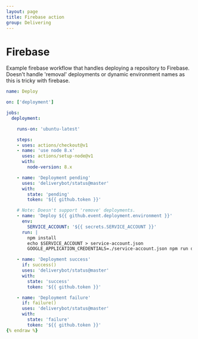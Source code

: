```yaml
---
layout: page
title: Firebase action
group: Delivering
---
```


# Firebase

Example firebase workflow that handles deploying a repository to Firebase. Doesn't
handle 'removal' deployments or dynamic environment names as this is tricky with
firebase.

```yaml {% raw %}
name: Deploy

on: ['deployment']

jobs:
  deployment:

    runs-on: 'ubuntu-latest'

    steps:
    - uses: actions/checkout@v1
    - name: 'use node 8.x'
      uses: actions/setup-node@v1
      with:
        node-version: 8.x

    - name: 'Deployment pending'
      uses: 'deliverybot/status@master'
      with:
        state: 'pending'
        token: '${{ github.token }}'

    # Note: Doesn't support 'remove' deployments.
    - name: 'Deploy ${{ github.event.deployment.environment }}'
      env:
        SERVICE_ACCOUNT: '${{ secrets.SERVICE_ACCOUNT }}'
      run: |
        npm install
        echo $SERVICE_ACCOUNT > service-account.json
        GOOGLE_APPLICATION_CREDENTIALS=./service-account.json npm run deploy

    - name: 'Deployment success'
      if: success()
      uses: 'deliverybot/status@master'
      with:
        state: 'success'
        token: '${{ github.token }}'

    - name: 'Deployment failure'
      if: failure()
      uses: 'deliverybot/status@master'
      with:
        state: 'failure'
        token: '${{ github.token }}'
{% endraw %}
```
